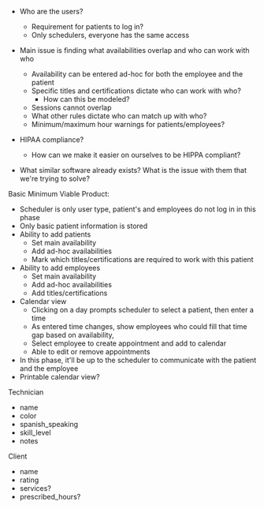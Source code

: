 - Who are the users?

  - Requirement for patients to log in?
  - Only schedulers, everyone has the same access

- Main issue is finding what availabilities overlap and who can work with who
  - Availability can be entered ad-hoc for both the employee and the patient
  - Specific titles and certifications dictate who can work with who?
    - How can this be modeled?
  - Sessions cannot overlap
  - What other rules dictate who can match up with who?
  - Minimum/maximum hour warnings for patients/employees?
- HIPAA compliance?
  - How can we make it easier on ourselves to be HIPPA compliant?
- What similar software already exists? What is the issue with them that we're trying to solve?

Basic Minimum Viable Product:

- Scheduler is only user type, patient's and employees do not log in in this phase
- Only basic patient information is stored
- Ability to add patients
  - Set main availability
  - Add ad-hoc availabilities
  - Mark which titles/certifications are required to work with this patient
- Ability to add employees
  - Set main availability
  - Add ad-hoc availabilities
  - Add titles/certifications
- Calendar view
  - Clicking on a day prompts scheduler to select a patient, then enter a time
  - As entered time changes, show employees who could fill that time gap based on availability,
  - Select employee to create appointment and add to calendar
  - Able to edit or remove appointments
- In this phase, it'll be up to the scheduler to communicate with the patient and the employee
- Printable calendar view?

Technician

- name
- color
- spanish_speaking
- skill_level
- notes

Client

- name
- rating
- services?
- prescribed_hours?
